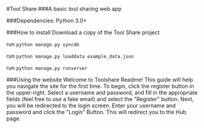 #Tool Share
###A basic tool sharing web app

###Dependencies:
Python 3.0+	


###How to install
Download a copy of the Tool Share project

run `python manage.py syncdb`

run `python manage.py loaddata example_data.json`

run `python manage.py runserver`

###Using the website
Welcome to Toolshare Readme! This guide will help you navigate the site for the first time.
To begin, click the register button in the upper-right. Select a username and password, and fill
in the appropriate fields (feel free to use a fake email) and select the "Register" button.
Next, you will be redirected to the login screen. Enter your username and password and click 
the "Login" Button. This will redirect you to the Hub page.

